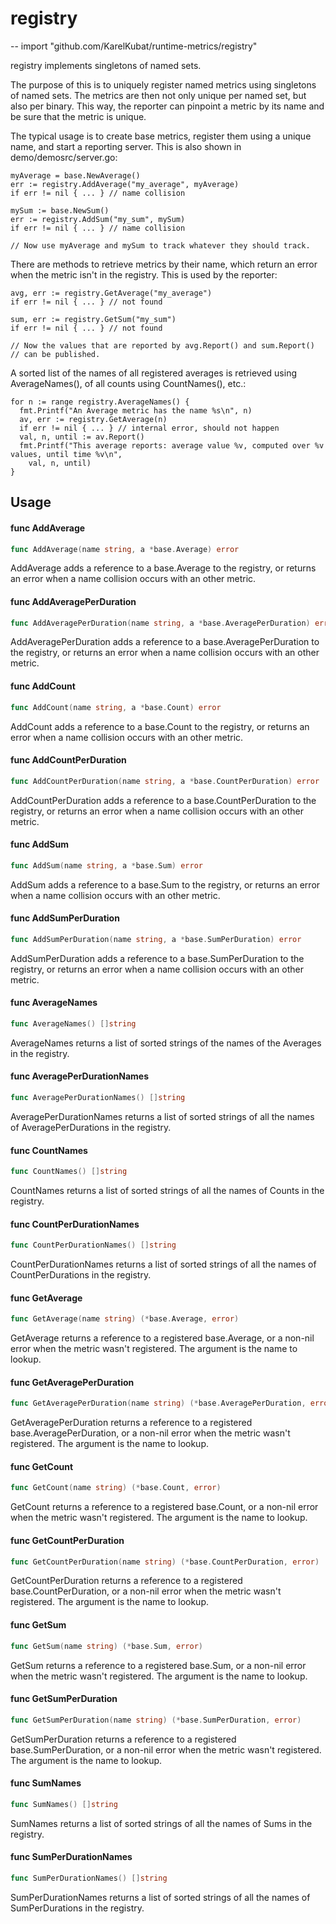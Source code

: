 # registry
--
    import "github.com/KarelKubat/runtime-metrics/registry"

registry implements singletons of named sets.

The purpose of this is to uniquely register named metrics using singletons of
named sets. The metrics are then not only unique per named set, but also per
binary. This way, the reporter can pinpoint a metric by its name and be sure
that the metric is unique.

The typical usage is to create base metrics, register them using a unique name,
and start a reporting server. This is also shown in demo/demosrc/server.go:

    myAverage = base.NewAverage()
    err := registry.AddAverage("my_average", myAverage)
    if err != nil { ... } // name collision

    mySum := base.NewSum()
    err := registry.AddSum("my_sum", mySum)
    if err != nil { ... } // name collision

    // Now use myAverage and mySum to track whatever they should track.

There are methods to retrieve metrics by their name, which return an error when
the metric isn't in the registry. This is used by the reporter:

    avg, err := registry.GetAverage("my_average")
    if err != nil { ... } // not found

    sum, err := registry.GetSum("my_sum")
    if err != nil { ... } // not found

    // Now the values that are reported by avg.Report() and sum.Report()
    // can be published.

A sorted list of the names of all registered averages is retrieved using
AverageNames(), of all counts using CountNames(), etc.:

    for n := range registry.AverageNames() {
      fmt.Printf("An Average metric has the name %s\n", n)
      av, err := registry.GetAverage(n)
      if err != nil { ... } // internal error, should not happen
      val, n, until := av.Report()
      fmt.Printf("This average reports: average value %v, computed over %v values, until time %v\n",
        val, n, until)
    }

## Usage

#### func  AddAverage

```go
func AddAverage(name string, a *base.Average) error
```
AddAverage adds a reference to a base.Average to the registry, or returns an
error when a name collision occurs with an other metric.

#### func  AddAveragePerDuration

```go
func AddAveragePerDuration(name string, a *base.AveragePerDuration) error
```
AddAveragePerDuration adds a reference to a base.AveragePerDuration to the
registry, or returns an error when a name collision occurs with an other metric.

#### func  AddCount

```go
func AddCount(name string, a *base.Count) error
```
AddCount adds a reference to a base.Count to the registry, or returns an error
when a name collision occurs with an other metric.

#### func  AddCountPerDuration

```go
func AddCountPerDuration(name string, a *base.CountPerDuration) error
```
AddCountPerDuration adds a reference to a base.CountPerDuration to the registry,
or returns an error when a name collision occurs with an other metric.

#### func  AddSum

```go
func AddSum(name string, a *base.Sum) error
```
AddSum adds a reference to a base.Sum to the registry, or returns an error when
a name collision occurs with an other metric.

#### func  AddSumPerDuration

```go
func AddSumPerDuration(name string, a *base.SumPerDuration) error
```
AddSumPerDuration adds a reference to a base.SumPerDuration to the registry, or
returns an error when a name collision occurs with an other metric.

#### func  AverageNames

```go
func AverageNames() []string
```
AverageNames returns a list of sorted strings of the names of the Averages in
the registry.

#### func  AveragePerDurationNames

```go
func AveragePerDurationNames() []string
```
AveragePerDurationNames returns a list of sorted strings of all the names of
AveragePerDurations in the registry.

#### func  CountNames

```go
func CountNames() []string
```
CountNames returns a list of sorted strings of all the names of Counts in the
registry.

#### func  CountPerDurationNames

```go
func CountPerDurationNames() []string
```
CountPerDurationNames returns a list of sorted strings of all the names of
CountPerDurations in the registry.

#### func  GetAverage

```go
func GetAverage(name string) (*base.Average, error)
```
GetAverage returns a reference to a registered base.Average, or a non-nil error
when the metric wasn't registered. The argument is the name to lookup.

#### func  GetAveragePerDuration

```go
func GetAveragePerDuration(name string) (*base.AveragePerDuration, error)
```
GetAveragePerDuration returns a reference to a registered
base.AveragePerDuration, or a non-nil error when the metric wasn't registered.
The argument is the name to lookup.

#### func  GetCount

```go
func GetCount(name string) (*base.Count, error)
```
GetCount returns a reference to a registered base.Count, or a non-nil error when
the metric wasn't registered. The argument is the name to lookup.

#### func  GetCountPerDuration

```go
func GetCountPerDuration(name string) (*base.CountPerDuration, error)
```
GetCountPerDuration returns a reference to a registered base.CountPerDuration,
or a non-nil error when the metric wasn't registered. The argument is the name
to lookup.

#### func  GetSum

```go
func GetSum(name string) (*base.Sum, error)
```
GetSum returns a reference to a registered base.Sum, or a non-nil error when the
metric wasn't registered. The argument is the name to lookup.

#### func  GetSumPerDuration

```go
func GetSumPerDuration(name string) (*base.SumPerDuration, error)
```
GetSumPerDuration returns a reference to a registered base.SumPerDuration, or a
non-nil error when the metric wasn't registered. The argument is the name to
lookup.

#### func  SumNames

```go
func SumNames() []string
```
SumNames returns a list of sorted strings of all the names of Sums in the
registry.

#### func  SumPerDurationNames

```go
func SumPerDurationNames() []string
```
SumPerDurationNames returns a list of sorted strings of all the names of
SumPerDurations in the registry.
